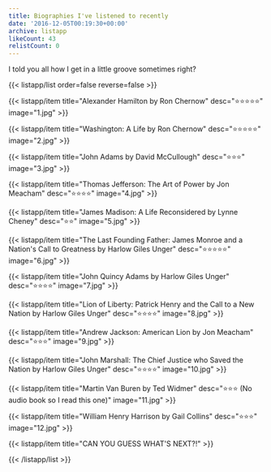 ```yaml
---
title: Biographies I've listened to recently
date: '2016-12-05T00:19:30+00:00'
archive: listapp
likeCount: 43
relistCount: 0
---
```


I told you all how I get in a little groove sometimes right?

<!--more-->

{{< listapp/list order=false reverse=false >}}

   {{< listapp/item title="Alexander Hamilton by Ron Chernow"
      desc="⭐️⭐️⭐️⭐️⭐️"
      image="1.jpg" >}}

   {{< listapp/item title="Washington: A Life by Ron Chernow"
      desc="⭐️⭐️⭐️⭐️⭐️"
      image="2.jpg" >}}

   {{< listapp/item title="John Adams by David McCullough"
      desc="⭐️⭐️⭐️"
      image="3.jpg" >}}

   {{< listapp/item title="Thomas Jefferson: The Art of Power by Jon Meacham"
      desc="⭐️⭐️⭐️⭐️"
      image="4.jpg" >}}

   {{< listapp/item title="James Madison: A Life Reconsidered by Lynne Cheney"
      desc="⭐️⭐️"
      image="5.jpg" >}}

   {{< listapp/item title="The Last Founding Father: James Monroe and a Nation's Call to Greatness by Harlow Giles Unger"
      desc="⭐️⭐️⭐️⭐️⭐️"
      image="6.jpg" >}}

   {{< listapp/item title="John Quincy Adams by Harlow Giles Unger"
      desc="⭐️⭐️⭐️⭐️"
      image="7.jpg" >}}

   {{< listapp/item title="Lion of Liberty: Patrick Henry and the Call to a New Nation by Harlow Giles Unger"
      desc="⭐⭐⭐⭐"
      image="8.jpg" >}}

   {{< listapp/item title="Andrew Jackson: American Lion by Jon Meacham"
      desc="⭐⭐⭐"
      image="9.jpg" >}}

   {{< listapp/item title="John Marshall: The Chief Justice who Saved the Nation by Harlow Giles Unger"
      desc="⭐⭐⭐⭐"
      image="10.jpg" >}}

   {{< listapp/item title="Martin Van Buren by Ted Widmer"
      desc="⭐⭐⭐ (No audio book so I read this one)"
      image="11.jpg" >}}

   {{< listapp/item title="William Henry Harrison by Gail Collins"
      desc="⭐⭐⭐"
      image="12.jpg" >}}

   {{< listapp/item title="CAN YOU GUESS WHAT'S NEXT?!" >}}

{{< /listapp/list >}}
